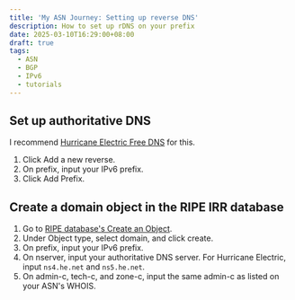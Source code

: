 ```yaml
---
title: 'My ASN Journey: Setting up reverse DNS'
description: How to set up rDNS on your prefix
date: 2025-03-10T16:29:00+08:00
draft: true
tags:
  - ASN
  - BGP
  - IPv6
  - tutorials
---
```

## Set up authoritative DNS

I recommend [Hurricane Electric Free DNS](https://dns.he.net) for this.

1. Click Add a new reverse.
2. On prefix, input your IPv6 prefix.
3. Click Add Prefix.

## Create a domain object in the RIPE IRR database

1. Go to [RIPE database's Create an Object](https://apps.db.ripe.net/db-web-ui/webupdates/select).
2. Under Object type, select domain, and click create.
3. On prefix, input your IPv6 prefix.
4. On nserver, input your authoritative DNS server. For Hurricane Electric, input `ns4.he.net` and `ns5.he.net`.
5. On admin-c, tech-c, and zone-c, input the same admin-c as listed on your ASN's WHOIS.